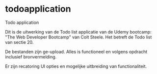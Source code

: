 # todoapplication
Todo application

Dit is de uitwerking van de Todo list applicatie van de Udemy bootcamp: "The Web Developer Bootcamp" van Colt Steele. Het betreft de Todo list van sectie 20.

De bestanden zijn ge-upload. Alles is functioneel en volgens opdracht inclusief bronvermelding.

Er zijn recatoring UI opties en mogelijke uitbreiding van functionaliteit.
